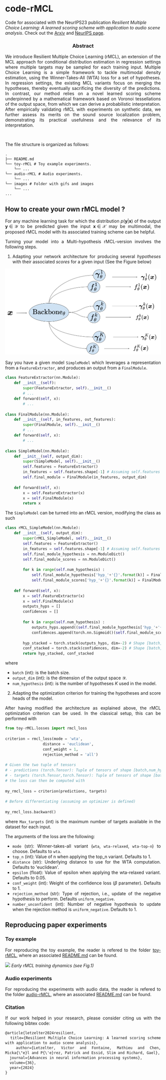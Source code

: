 # code-rMCL

Code for associated with the NeurIPS23 publication *Resilient Multiple Choice Learning: A learned scoring scheme with application to audio scene analysis*. Check out the [Arxiv](https://arxiv.org/abs/2311.01052) and [NeurIPS page](https://neurips.cc/virtual/2023/poster/70945).

<div align="center"> <h3> Abstract </h3>  </div>
<div align="justify">

We introduce Resilient Multiple Choice Learning (rMCL), an extension of the MCL approach for conditional distribution estimation in regression settings where multiple targets may be sampled for each training input. Multiple Choice Learning is a simple framework to tackle multimodal density estimation, using the Winner-Takes-All (WTA) loss for a set of hypotheses. In regression settings, the existing MCL variants focus on merging the hypotheses, thereby eventually sacrificing the diversity of the predictions. In contrast, our method relies on a novel learned scoring scheme underpinned by a mathematical framework based on Voronoi tessellations of the output space, from which we can derive a probabilistic interpretation. After empirically validating rMCL with experiments on synthetic data, we further assess its merits on the sound source localization problem, demonstrating its practical usefulness and the relevance of its interpretation.

</br>

The file structure is organized as follows:
```
.
├── README.md
└── toy-rMCL # Toy example experiments.
    └── ...
└── audio-rMCL # Audio experiments.
    └── ...
└── images # Folder with gifs and images
    └── ...
...
```

## How to create your own rMCL model ? 

For any machine learning task for which the distribution $p(\boldsymbol{y}|\boldsymbol{x})$ of the output $\boldsymbol{y} \in \mathcal{Y}$ to be predicted given the input $\boldsymbol{x} \in \mathcal{X}$ may be multimodal, the proposed rMCL model with its associated training scheme can be helpful. 

Turning your model into a Multi-hypothesis rMCL-version involves the following steps.

1. Adapting your network architecture for producing several *hypotheses* with their associated *scores* for a given input (See the Figure below)

![rMCL model](images/architecture_rMCL.png)

Say you have a given model `SimpleModel` which leverages a representation from a `FeatureExtractor`, and produces an output from a `FinalModule`.

```python
class FeatureExtractor(nn.Module):
    def __init__(self):
        super(FeatureExtractor, self).__init__()
        # ... 
    def forward(self, x):
        # ...

class FinalModule(nn.Module):
    def __init__(self, in_features, out_features):
        super(FinalModule, self).__init__()
        # ...
    def forward(self, x):
        # ...

class SimpleModel(nn.Module): 
    def __init__(self, output_dim):
        super(SimpleModel, self).__init__()
        self.features = FeatureExtractor()
        in_features = self.features.shape[-1] # Assuming self.features of shape [batch,in_features]
        self.final_module = FinalModule(in_features, output_dim)

    def forward(self, x):
        x = self.FeatureExtractor(x)
        x = self.FinalModule(x)
        return x
```

The `SimpleModel` can be turned into an rMCL version, modifying the class as such  

``` python
class rMCL_SimpleModel(nn.Module):
    def __init__(self, output_dim):
        super(rMCL_SimpleModel, self).__init__()
        self.features = FeatureExtractor()
        in_features = self.features.shape[-1] # Assuming self.features of shape [batch,in_features]
        self.final_module_hypothesis = nn.ModuleDict()
        self.final_module_scores = nn.ModuleDict()

        for k in range(self.num_hypothesis) :  
            self.final_module_hypothesis['hyp_'+'{}'.format(k)] = FinalModule(in_features=in_features, out_features=output_dim)
            self.final_module_scores['hyp_'+'{}'.format(k)] = FinalModule(in_features=in_features, out_features=1)
        
    def forward(self, x):
        x = self.FeatureExtractor(x)
        x = self.FinalModule(x)
        outputs_hyps = []
        confidences = []
        
        for k in range(self.num_hypothesis) :
            outputs_hyps.append((self.final_module_hypothesis['hyp_'+'{}'.format(k)](x))) # Shape [batch,output_dim]
            confidences.append(torch.nn.Sigmoid()(self.final_module_scores['hyp_'+'{}'.format(k)](x)))# Shape [batch,1]

        hyp_stacked = torch.stack(outputs_hyps, dim=-2) # Shape [batch,num_hypothesis,output_dim]
        conf_stacked = torch.stack(confidences, dim=-2) # Shape [batch,num_hypothesis,1]
        return hyp_stacked, conf_stacked 
```

where

* `batch` (int): is the batch size. 
* `output_dim` (int): is the dimension of the output space $\mathcal{Y}$.
* `num_hypothesis` (int): is the number of hypotheses $K$ used in the model.

2. Adapting the optimization criterion for training the hypotheses and score heads of the model.

After having modified the architecture as explained above, the rMCL optimization criterion can be used. In the classical setup, this can be performed with

```python
from toy-rMCL.losses import rmcl_loss

criterion = rmcl_loss(mode = 'wta',
                 distance = 'euclidean',
                 conf_weight = 1,
                 rejection_method = 'all')

# Given the two tuple of tensors 
# - predictions (torch.Tensor): Tuple of tensors of shape [batch,num_hypothesis,output_dim],[batch,num_hypothesis,1]
# - targets (torch.Tensor,torch.Tensor): Tuple of tensors of shape [batch,Max_targets],[batch,Max_targets,output_dim]
# the loss can then be computed with 

my_rmcl_loss = criterion(predictions, targets)

# Before differentiating (assuming an optimizer is defined)

my_rmcl_loss.backward()
```
where `Max_targets` (int) is the maximum number of targets available in the dataset for each input.

The arguments of the loss are the following:

* `mode` (str): Winner-takes-all variant (`wta`, `wta-relaxed`, `wta-top-n`) to choose. Defaults to `wta`.
* `top_n` (int): Value of n when applying the top_n variant. Defaults to 1.
* `distance` (str): Underlying distance to use for the WTA computation. Defaults to 'euclidean'.
* `epsilon` (float): Value of epsilon when applying the wta-relaxed variant. Defaults to 0.05.
* `conf_weight` (int): Weight of the confidence loss ($\beta$ parameter). Defaults to 1.
*  `rejection_method` (str): Type of rejection, i.e., update of the negative hypothesis to perform. Defaults `uniform_negative`.
* `number_unconfident` (int): Number of negative hypothesis to update when the rejection method is `uniform_negative`. Defaults to 1.

## Reproducing paper experiments

### Toy example

For reproducing the toy example, the reader is refered to the folder [toy-rMCL](toy-rMCL), where an associated [README.md](toy-rMCL/README.md) can be found.  

![](images/training_dynamics.gif)
*Early rMCL training dynamics (see Fig.1)*

### Audio experiments

For reproducing the experiments with audio data, the reader is refered to the folder [audio-rMCL](audio-rMCL), where an associated [README.md](audio-rMCL/README.md) can be found. 

### Citation 

If our work helped in your research, please consider citing us with the following bibtex code:

```
@article{letzelter2024resilient,
  title={Resilient Multiple Choice Learning: A learned scoring scheme with application to audio scene analysis},
  author={Letzelter, Victor and Fontaine, Mathieu and Chen, Micka{\"e}l and P{\'e}rez, Patrick and Essid, Slim and Richard, Gael},
  journal={Advances in neural information processing systems},
  volume={36},
  year={2024}
}
```